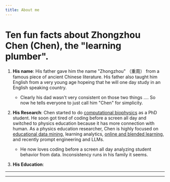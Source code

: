 ```yaml
---
title: About me
---
```


# Ten fun facts about Zhongzhou Chen (Chen), the "learning plumber".

1. **His name**: His father gave him the name "Zhongzhou" （重周） from a famous piece of ancient Chinese literature. His father also taught him English from a very young age hopeing that he will one day study in an English speaking country. 
    * Clearly his dad wasn't very consistent on those two things .... So now he tells everyone to just call him "Chen" for simplicity. 

2. **His Research**: Chen started to do [computational biophysics](https://linkinghub.elsevier.com/retrieve/pii/S0006349508702005) as a PhD student. He soon got tired of coding before a screen all day and switched to physics education because it has more connection with human. As a physics education researcher, Chen is highly focused on [educational data mining](https://files.eric.ed.gov/fulltext/ED593227.pdf), learning analytics, [online and blended learning](./pages/testpage.md), and recently prompt engineering and LLMs.
    * He now loves coding before a screen all day analyzing student behavior from data. Inconsistency runs in his family it seems.

3. **His Education**:

----

---
<script src="https://utteranc.es/client.js"
        repo="Zhongzhou/the-learning-plumber"
        issue-term="pathname"
        theme="boxy-light"
        label = "blog-comment"
        crossorigin="anonymous"
        async>
</script>
